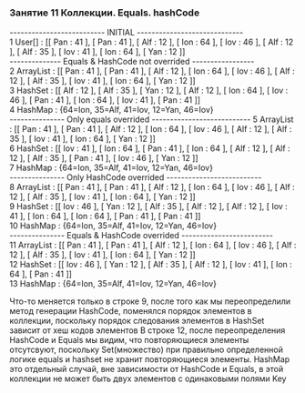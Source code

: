 ### Занятие 11 Коллекции. Equals. hashCode
<h8>
-------------------------- INITIAL -----------------------------<br>
1  User[]    : [[ Pan : 41 ], [ Pan : 41 ], [ Alf : 12 ], [ Ion : 64 ], [ Iov : 46 ], [ Alf : 12 ], [ Alf : 35 ], [ Iov : 41 ], [ Ion : 64 ], [ Yan : 12 ]]<br>
-------------- Equals & HashCode not overrided -----------------<br>
2  ArrayList : [[ Pan : 41 ], [ Pan : 41 ], [ Alf : 12 ], [ Ion : 64 ], [ Iov : 46 ], [ Alf : 12 ], [ Alf : 35 ], [ Iov : 41 ], [ Ion : 64 ], [ Yan : 12 ]]<br>
3  HashSet   : [[ Alf : 12 ], [ Alf : 35 ], [ Yan : 12 ], [ Alf : 12 ], [ Ion : 64 ], [ Iov : 46 ], [ Pan : 41 ], [ Ion : 64 ], [ Iov : 41 ], [ Pan : 41 ]]<br>
4  HashMap   : {64=Ion, 35=Alf, 41=Iov, 12=Yan, 46=Iov}<br>
--------------- Only equals overrided ---------------------------
5  ArrayList : [[ Pan : 41 ], [ Pan : 41 ], [ Alf : 12 ], [ Ion : 64 ], [ Iov : 46 ], [ Alf : 12 ], [ Alf : 35 ], [ Iov : 41 ], [ Ion : 64 ], [ Yan : 12 ]]<br>
6  HashSet   : [[ Iov : 41 ], [ Ion : 64 ], [ Pan : 41 ], [ Ion : 64 ], [ Alf : 12 ], [ Alf : 12 ], [ Alf : 35 ], [ Pan : 41 ], [ Iov : 46 ], [ Yan : 12 ]]<br>
7  HashMap   : {64=Ion, 35=Alf, 41=Iov, 12=Yan, 46=Iov}<br>
--------------- Only HashCode overrided --------------------------<br>
8  ArrayList : [[ Pan : 41 ], [ Pan : 41 ], [ Alf : 12 ], [ Ion : 64 ], [ Iov : 46 ], [ Alf : 12 ], [ Alf : 35 ], [ Iov : 41 ], [ Ion : 64 ], [ Yan : 12 ]]<br>
9  HashSet   : [[ Iov : 46 ], [ Yan : 12 ], [ Alf : 35 ], [ Alf : 12 ], [ Alf : 12 ], [ Iov : 41 ], [ Ion : 64 ], [ Ion : 64 ], [ Pan : 41 ], [ Pan : 41 ]]<br>
10 HashMap   : {64=Ion, 35=Alf, 41=Iov, 12=Yan, 46=Iov}<br>
--------------- Equals & HashCode overrided -------------------------<br>
11 ArrayList : [[ Pan : 41 ], [ Pan : 41 ], [ Alf : 12 ], [ Ion : 64 ], [ Iov : 46 ], [ Alf : 12 ], [ Alf : 35 ], [ Iov : 41 ], [ Ion : 64 ], [ Yan : 12 ]]<br>
12 HashSet   : [[ Iov : 46 ], [ Yan : 12 ], [ Alf : 35 ], [ Alf : 12 ], [ Iov : 41 ], [ Ion : 64 ], [ Pan : 41 ]]<br>
13 HashMap   : {64=Ion, 35=Alf, 41=Iov, 12=Yan, 46=Iov}<br>
</h8>

Что-то меняется только в строке 9, после того как мы переопределили метод генерации HashCode, поменялся порядок элементов в коллекции,
поскольку порядок следования элементов в HashSet зависит от хеш кодов элементов
В строке 12, после переопределения HashCode и Equals мы видим, что повторяющиеся элементы отсутсвуют, поскольку
Set(множество) при правильно определенной логике equals и hashset не хранит повторяющиеся элементы.
HashMap это отдельный случай, вне зависимости от HashCode и Equals, в этой коллекции не может быть двух элементов с одинаковыми полями Key

